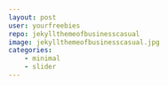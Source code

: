 ```yaml
---
layout: post
user: yourfreebies
repo: jekyllthemeofbusinesscasual
image: jekyllthemeofbusinesscasual.jpg
categories: 
    - minimal
    - slider
---
```


